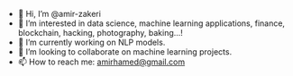 - 👋 Hi, I’m @amir-zakeri
- 👀 I’m interested in data science, machine learning applications, finance, blockchain, hacking, photography, baking...! 
- 🌱 I’m currently working on NLP models.
- 💞️ I’m looking to collaborate on machine learning projects.
- 📫 How to reach me: amirhamed@gmail.com

<!---
amir-zakeri/amir-zakeri is a ✨ special ✨ repository because its `README.md` (this file) appears on your GitHub profile.
You can click the Preview link to take a look at your changes.
--->
